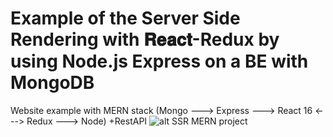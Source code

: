 # Example of the Server Side Rendering with 𝐑𝐞𝐚𝐜𝐭-Redux by using Node.js Express on a BE with MongoDB 
Website example with MERN stack (Mongo ---> Express ---> React 16 &lt;---> Redux ---> Node) +RestAPI
![alt SSR MERN project](https://image.ibb.co/cuf5ZJ/7_1.png)
